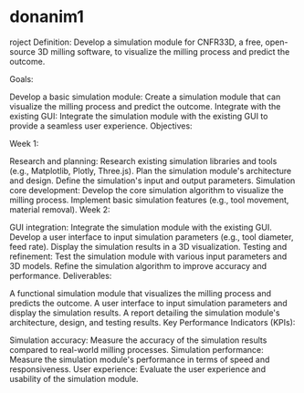 # donanim1


roject Definition: Develop a simulation module for CNFR33D, a free, open-source 3D milling software, to visualize the milling process and predict the outcome.

Goals:

Develop a basic simulation module: Create a simulation module that can visualize the milling process and predict the outcome.
Integrate with the existing GUI: Integrate the simulation module with the existing GUI to provide a seamless user experience.
Objectives:

Week 1:

Research and planning:
Research existing simulation libraries and tools (e.g., Matplotlib, Plotly, Three.js).
Plan the simulation module's architecture and design.
Define the simulation's input and output parameters.
Simulation core development:
Develop the core simulation algorithm to visualize the milling process.
Implement basic simulation features (e.g., tool movement, material removal).
Week 2:

GUI integration:
Integrate the simulation module with the existing GUI.
Develop a user interface to input simulation parameters (e.g., tool diameter, feed rate).
Display the simulation results in a 3D visualization.
Testing and refinement:
Test the simulation module with various input parameters and 3D models.
Refine the simulation algorithm to improve accuracy and performance.
Deliverables:

A functional simulation module that visualizes the milling process and predicts the outcome.
A user interface to input simulation parameters and display the simulation results.
A report detailing the simulation module's architecture, design, and testing results.
Key Performance Indicators (KPIs):

Simulation accuracy: Measure the accuracy of the simulation results compared to real-world milling processes.
Simulation performance: Measure the simulation module's performance in terms of speed and responsiveness.
User experience: Evaluate the user experience and usability of the simulation module.

